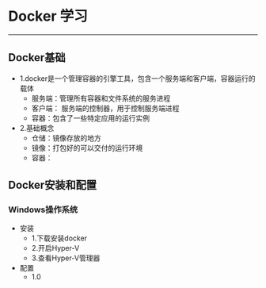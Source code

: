 # Docker 学习

***

## Docker基础

* 1.docker是一个管理容器的引擎工具，包含一个服务端和客户端，容器运行的载体
  * 服务端：管理所有容器和文件系统的服务进程
  * 客户端：	服务端的控制器，用于控制服务端进程
  * 容器：包含了一些特定应用的运行实例
* 2.基础概念
  * 仓储：镜像存放的地方
  * 镜像：打包好的可以交付的运行环境
  * 容器：
  
## Docker安装和配置

### Windows操作系统

* 安装
  * 1.下载安装docker
  * 2.开启Hyper-V
  * 3.查看Hyper-V管理器
* 配置
  * 1.0